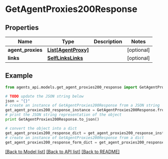 # GetAgentProxies200Response


## Properties
Name | Type | Description | Notes
------------ | ------------- | ------------- | -------------
**agent_proxies** | [**List[AgentProxy]**](AgentProxy.md) |  | [optional] 
**links** | [**SelfLinksLinks**](SelfLinksLinks.md) |  | [optional] 

## Example

```python
from agents_api.models.get_agent_proxies200_response import GetAgentProxies200Response

# TODO update the JSON string below
json = "{}"
# create an instance of GetAgentProxies200Response from a JSON string
get_agent_proxies200_response_instance = GetAgentProxies200Response.from_json(json)
# print the JSON string representation of the object
print GetAgentProxies200Response.to_json()

# convert the object into a dict
get_agent_proxies200_response_dict = get_agent_proxies200_response_instance.to_dict()
# create an instance of GetAgentProxies200Response from a dict
get_agent_proxies200_response_form_dict = get_agent_proxies200_response.from_dict(get_agent_proxies200_response_dict)
```
[[Back to Model list]](../README.md#documentation-for-models) [[Back to API list]](../README.md#documentation-for-api-endpoints) [[Back to README]](../README.md)


